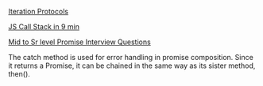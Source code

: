 [Iteration Protocols](https://developer.mozilla.org/en-US/docs/Web/JavaScript/Reference/Iteration_protocols)

[JS Call Stack in 9 min](https://www.youtube.com/watch?v=W8AeMrVtFLY)

[Mid to Sr level Promise Interview Questions](https://medium.com/javascript-scene/master-the-javascript-interview-what-is-a-promise-27fc71e77261)

The catch method is used for error handling in promise composition. Since it returns a Promise, it can be chained in the same way as its sister method, then().
